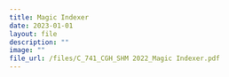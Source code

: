 ```yaml
---
title: Magic Indexer
date: 2023-01-01
layout: file
description: ""
image: ""
file_url: /files/C_741_CGH_SHM 2022_Magic Indexer.pdf
---
```

